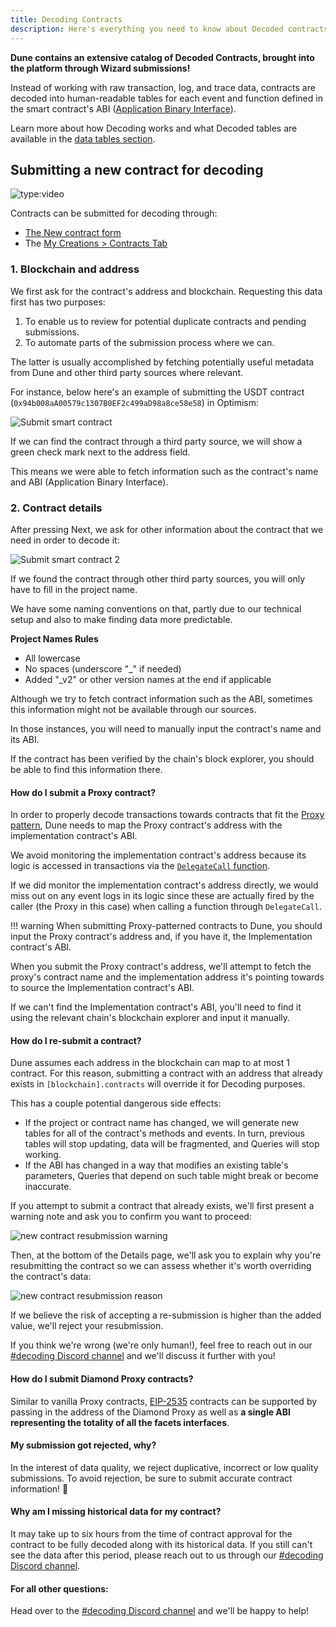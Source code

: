 ```yaml
---
title: Decoding Contracts
description: Here's everything you need to know about Decoded contracts and how to submit them!
---
```


**Dune contains an extensive catalog of Decoded Contracts, brought into the platform through Wizard submissions!**

Instead of working with raw transaction, log, and trace data, contracts are decoded into human-readable tables for each event and function defined in the smart contract's ABI ([Application Binary Interface](https://www.alchemy.com/overviews/what-is-an-abi-of-a-smart-contract-examples-and-usage)).

Learn more about how Decoding works and what Decoded tables are available in the [data tables section](../../data-tables/decoded/).

## Submitting a new contract for decoding

![type:video](https://www.youtube.com/embed/4v9zEYZvv34)

Contracts can be submitted for decoding through:

- [The New contract form](https://dune.com/contracts/new)
- The [My Creations > Contracts Tab](https://dune.com/browse/contracts/authored)

### 1. Blockchain and address

We first ask for the contract's address and blockchain. Requesting this data first has two purposes:

1. To enable us to review for potential duplicate contracts and pending submissions.
2. To automate parts of the submission process where we can.

The latter is usually accomplished by fetching potentially useful metadata from Dune and other third party sources where relevant.

For instance, below here's an example of submitting the USDT contract (`0x94b008aA00579c1307B0EF2c499aD98a8ce58e58`) in Optimism:

![Submit smart contract](images/decoding-contracts/submit-smart-contract.png)

If we can find the contract through a third party source, we will show a green check mark next to the address field.

This means we were able to fetch information such as the contract's name and ABI (Application Binary Interface).

### 2. Contract details

After pressing Next, we ask for other information about the contract that we need in order to decode it:

![Submit smart contract 2](images/decoding-contracts/submit-smart-contract-2.png)

If we found the contract through other third party sources, you will only have to fill in the project name.

We have some naming conventions on that, partly due to our technical setup and also to make finding data more predictable.

**Project Names Rules**

- All lowercase
- No spaces (underscore "_" if needed)
- Added "_v2" or other version names at the end if applicable


Although we try to fetch contract information such as the ABI, sometimes this information might not be available through our sources.

In those instances, you will need to manually input the contract's name and its ABI.

If the contract has been verified by the chain's block explorer, you should be able to find this information there.

#### How do I submit a Proxy contract?

In order to properly decode transactions towards contracts that fit the [Proxy pattern](https://blog.openzeppelin.com/proxy-patterns/), Dune needs to map the Proxy contract's address with the implementation contract's ABI.

We avoid monitoring the implementation contract's address because its logic is accessed in transactions via the [`DelegateCall` function](https://medium.com/coinmonks/delegatecall-calling-another-contract-function-in-solidity-b579f804178c).

If we did monitor the implementation contract's address directly, we would miss out on any event logs in its logic since these are actually fired by the caller (the Proxy in this case) when calling a function through `DelegateCall`.

!!! warning
    When submitting Proxy-patterned contracts to Dune, you should input the Proxy contract's address and, if you have it, the Implementation contract's ABI.

When you submit the Proxy contract's address, we'll attempt to fetch the proxy's contract name and the implementation address it's pointing towards to source the Implementation contract's ABI.

If we can't find the Implementation contract's ABI, you'll need to find it using the relevant chain's blockchain explorer and input it manually.


#### How do I re-submit a contract?

Dune assumes each address in the blockchain can map to at most 1 contract. For this reason, submitting a contract with an address that already exists in `[blockchain].contracts` will override it for Decoding purposes.

This has a couple potential dangerous side effects:

- If the project or contract name has changed, we will generate new tables for all of the contract's methods and events. In turn, previous tables will stop updating, data will be fragmented, and Queries will stop working.
- If the ABI has changed in a way that modifies an existing table's parameters, Queries that depend on such table might break or become inaccurate.

If you attempt to submit a contract that already exists, we'll first present a warning note and ask you to confirm you want to proceed:

![new contract resubmission warning](images/decoding-contracts/new-contract-resubmission-warning.png)

Then, at the bottom of the Details page, we'll ask you to explain why you're resubmitting the contract so we can assess whether it's worth overriding the contract's data:

![new contract resubmission reason](images/decoding-contracts/new-contract-resubmission-reason.png)

If we believe the risk of accepting a re-submission is higher than the added value, we'll reject your resubmission.

If you think we're wrong (we're only human!), feel free to reach out in our [#decoding Discord channel](https://discord.com/channels/757637422384283659/850326962152538122) and we'll discuss it further with you!

#### How do I submit Diamond Proxy contracts?

Similar to vanilla Proxy contracts, [EIP-2535](https://eips.ethereum.org/EIPS/eip-2535) contracts can be supported by passing in the address of the Diamond Proxy as well as **a single ABI representing the totality of all the facets interfaces**.

#### My submission got rejected, why?

In the interest of data quality, we reject duplicative, incorrect or low quality submissions. To avoid rejection, be sure to submit accurate contract information! 🙏

#### Why am I missing historical data for my contract?

It may take up to six hours from the time of contract approval for the contract to be fully decoded along with its historical data. If you still can't see the data after this period, please reach out to us through our [#decoding Discord channel](https://discord.com/channels/757637422384283659/850326962152538122).

#### For all other questions:

Head over to the [#decoding Discord channel](https://discord.com/channels/757637422384283659/850326962152538122) and we'll be happy to help!
